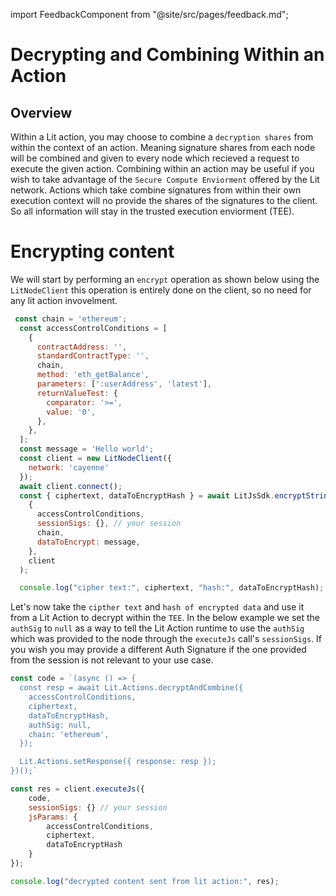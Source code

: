 import FeedbackComponent from "@site/src/pages/feedback.md";

# Decrypting and Combining Within an Action

## Overview

Within a Lit action, you may choose to combine a `decryption shares` from within the context of an action. Meaning signature shares from each node will be combined and given to every node which recieved a request to execute the given action. Combining within an action may be useful if you wish to take advantage of the `Secure Compute Enviorment` offered by the Lit network. Actions which take combine signatures from within their own execution context will no provide the shares of the signatures to the client. So all information will stay in the trusted execution enviorment (TEE).


# Encrypting content
We will start by performing an `encrypt` operation as shown below using the `LitNodeClient` this operation is entirely done on the client, so no need for any lit action invovelment.
```js
 const chain = 'ethereum';
  const accessControlConditions = [
    {
      contractAddress: '',
      standardContractType: '',
      chain,
      method: 'eth_getBalance',
      parameters: [':userAddress', 'latest'],
      returnValueTest: {
        comparator: '>=',
        value: '0',
      },
    },
  ];
  const message = 'Hello world';
  const client = new LitNodeClient({
    network: 'cayenne'
  });
  await client.connect();
  const { ciphertext, dataToEncryptHash } = await LitJsSdk.encryptString(
    {
      accessControlConditions,
      sessionSigs: {}, // your session
      chain,
      dataToEncrypt: message,
    },
    client
  );

  console.log("cipher text:", ciphertext, "hash:", dataToEncryptHash);
```

Let's now take the `cipther text` and `hash of encrypted data` and use it from a Lit Action to decrypt within the `TEE`.
In the below example we set the `authSig` to `null` as a way to tell the Lit Action runtime to use the `authSig` which was provided to the node through the `executeJs` call's `sessionSigs`.
If you wish you may provide a different Auth Signature if the one provided from the session is not relevant to your use case. 
```js
const code = `(async () => {
  const resp = await Lit.Actions.decryptAndCombine({
    accessControlConditions,
    ciphertext,
    dataToEncryptHash,
    authSig: null,
    chain: 'ethereum',
  });

  Lit.Actions.setResponse({ response: resp });
})();`

const res = client.executeJs({
    code,
    sessionSigs: {} // your session
    jsParams: {
        accessControlConditions,
        ciphertext,
        dataToEncryptHash
    }
});

console.log("decrypted content sent from lit action:", res);
```